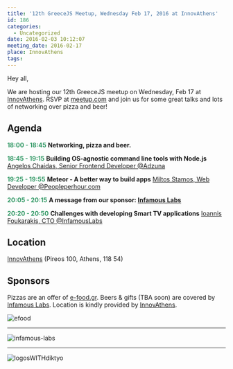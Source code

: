 ```yaml
---
title: '12th GreeceJS Meetup, Wednesday Feb 17, 2016 at InnovAthens'
id: 186
categories:
  - Uncategorized
date: 2016-02-03 10:12:07
meeting_date: 2016-02-17
place: InnovAthens
tags:
---
```


Hey all,

We are hosting our 12th GreeceJS meetup on Wednesday, Feb 17 at [InnovAthens](http://www.innovathens.gr/ "Innovathens"). RSVP at [meetup.com](http://www.meetup.com/GreeceJS/events/228574941/) and join us for some great talks and lots of networking over pizza and beer!

<!-- more -->
## Agenda

**<span style="color:#339966;">18:00 - 18:45</span>**
**Networking, pizza and beer.**

<span style="color:#339966;">**18:45 - 19:15**</span>
**Building OS-agnostic command line tools with Node.js**
[Angelos Chaidas, Senior Frontend Developer @Adzuna](https://twitter.com/chaidas)

<span style="color:#339966;">**19:25 - 19:55**</span>
**Meteor - A better way to build apps**
[Miltos Stamos, Web Developer @Peopleperhour.com](https://twitter.com/MiltosStamos)

<span style="color:#339966;">**20:05 - 20:15**</span>
**A message from our sponsor: [Infamous Labs](http://www.infamouslabs.net/)**

<span style="color:#339966;">**20:20 - 20:50**</span>
**Challenges with developing Smart TV applications**
[Ioannis Foukarakis, CTO @InfamousLabs](https://twitter.com/ifouk)

## Location

[InnovAthens](http://www.innovathens.gr/) (Pireos 100, Athens, 118 54)

## Sponsors

Pizzas are an offer of [e-food.gr](https://www.e-food.gr/).
Beers &amp; gifts (TBA soon) are covered by [Infamous Labs](http://www.infamouslabs.net/).
Location is kindly provided by [InnovAthens](http://www.innovathens.gr/ "Innovathens").

![efood](https://greecejs.files.wordpress.com/2016/02/efood.png)

* * *

![infamous-labs](https://greecejs.files.wordpress.com/2016/02/infamous-labs.png)

* * *

![logosWITHdiktyo](https://greecejs.files.wordpress.com/2015/10/logoswithdiktyo-2.jpg?w=600)

&nbsp;